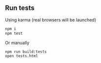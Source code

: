 ## Run tests

Using karma (real browsers will be launched)

```bash
npm i
npm test
```

Or manually

```bash
npm run build:tests
open tests.html
```
